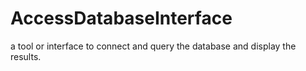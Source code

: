 # AccessDatabaseInterface
a tool or interface to connect and query the database and display the results.
